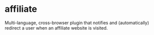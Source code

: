 # affiliate
Multi-language, cross-browser plugin that notifies and (automatically) redirect a user when an affiliate website is visited.
